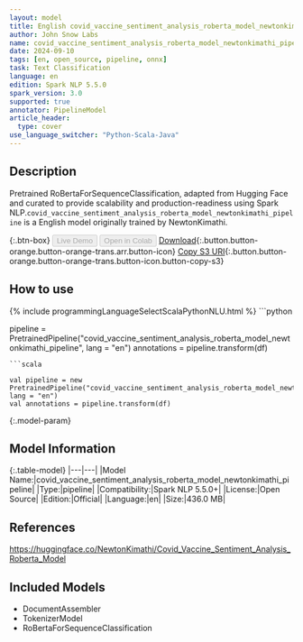 ```yaml
---
layout: model
title: English covid_vaccine_sentiment_analysis_roberta_model_newtonkimathi_pipeline pipeline RoBertaForSequenceClassification from NewtonKimathi
author: John Snow Labs
name: covid_vaccine_sentiment_analysis_roberta_model_newtonkimathi_pipeline
date: 2024-09-10
tags: [en, open_source, pipeline, onnx]
task: Text Classification
language: en
edition: Spark NLP 5.5.0
spark_version: 3.0
supported: true
annotator: PipelineModel
article_header:
  type: cover
use_language_switcher: "Python-Scala-Java"
---
```


## Description

Pretrained RoBertaForSequenceClassification, adapted from Hugging Face and curated to provide scalability and production-readiness using Spark NLP.`covid_vaccine_sentiment_analysis_roberta_model_newtonkimathi_pipeline` is a English model originally trained by NewtonKimathi.

{:.btn-box}
<button class="button button-orange" disabled>Live Demo</button>
<button class="button button-orange" disabled>Open in Colab</button>
[Download](https://s3.amazonaws.com/auxdata.johnsnowlabs.com/public/models/covid_vaccine_sentiment_analysis_roberta_model_newtonkimathi_pipeline_en_5.5.0_3.0_1725962379341.zip){:.button.button-orange.button-orange-trans.arr.button-icon}
[Copy S3 URI](s3://auxdata.johnsnowlabs.com/public/models/covid_vaccine_sentiment_analysis_roberta_model_newtonkimathi_pipeline_en_5.5.0_3.0_1725962379341.zip){:.button.button-orange.button-orange-trans.button-icon.button-copy-s3}

## How to use



<div class="tabs-box" markdown="1">
{% include programmingLanguageSelectScalaPythonNLU.html %}
```python

pipeline = PretrainedPipeline("covid_vaccine_sentiment_analysis_roberta_model_newtonkimathi_pipeline", lang = "en")
annotations =  pipeline.transform(df)   

```
```scala

val pipeline = new PretrainedPipeline("covid_vaccine_sentiment_analysis_roberta_model_newtonkimathi_pipeline", lang = "en")
val annotations = pipeline.transform(df)

```
</div>

{:.model-param}
## Model Information

{:.table-model}
|---|---|
|Model Name:|covid_vaccine_sentiment_analysis_roberta_model_newtonkimathi_pipeline|
|Type:|pipeline|
|Compatibility:|Spark NLP 5.5.0+|
|License:|Open Source|
|Edition:|Official|
|Language:|en|
|Size:|436.0 MB|

## References

https://huggingface.co/NewtonKimathi/Covid_Vaccine_Sentiment_Analysis_Roberta_Model

## Included Models

- DocumentAssembler
- TokenizerModel
- RoBertaForSequenceClassification